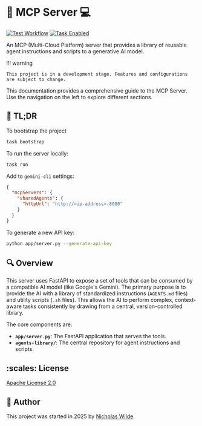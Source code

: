# :robot: MCP Server :computer:

[![Test Workflow](https://img.shields.io/github/actions/workflow/status/nicholaswilde/mcp-server/test.yml?label=test&style=for-the-badge&branch=main)](https://github.com/nicholaswilde/mcp-server/actions/workflows/test.yml)
[![Task Enabled](https://img.shields.io/badge/Task-Enabled-brightgreen?style=for-the-badge&logo=task&logoColor=white)](https://taskfile.dev/#/)

An MCP (Multi-Cloud Platform) server that provides a library of reusable agent instructions and scripts to a generative AI model.

!!! warning

    This project is in a development stage. Features and configurations are subject to change.

This documentation provides a comprehensive guide to the MCP Server. Use the navigation on the left to explore different sections.

## :rocket: TL;DR

To bootstrap the project
```bash
task bootstrap
```

To run the server locally:
```bash
task run
```

Add to `gemini-cli` settings:
```json
{
  "mcpServers": {
    "sharedAgents": {
      "httpUrl": "http://<ip-address>:8080"
    }
  }
}
```

To generate a new API key:
```bash
python app/server.py --generate-api-key
```

## :mag: Overview

This server uses FastAPI to expose a set of tools that can be consumed by a compatible AI model (like Google's Gemini). The primary purpose is to provide the AI with a library of standardized instructions (`AGENTS.md` files) and utility scripts (`.sh` files). This allows the AI to perform complex, context-aware tasks consistently by drawing from a central, version-controlled library.

The core components are:
-   **`app/server.py`**: The FastAPI application that serves the tools.
-   **`agents-library/`**: The central repository for agent instructions and scripts.

## :scales: License

​[​Apache License 2.0](https://raw.githubusercontent.com/nicholaswilde/mcp-server/refs/heads/main/docs/LICENSE)

## :pencil: Author

This project was started in 2025 by [Nicholas Wilde](https://github.com/nicholaswilde/).
